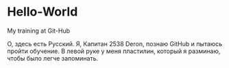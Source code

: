 # Hello-World

My training at Git-Hub

О, здесь есть Русский. Я, Капитан 2538 Deron, познаю GitHub и пытаюсь пройти обучение.
В левой руке у меня пластилин, который я разминаю, чтобы было легче запоминать.
